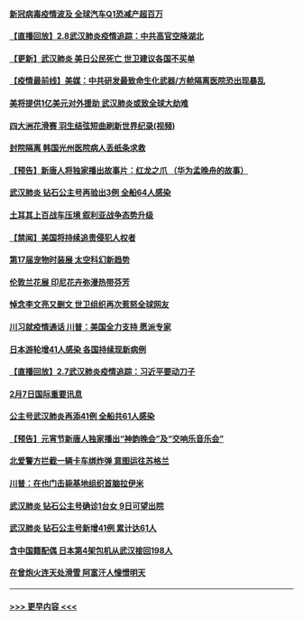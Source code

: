 #### [新冠病毒疫情波及 全球汽车Q1恐减产超百万](../pages/prog202/a102772695.md?t=02090144) 
#### [【直播回放】2.8武汉肺炎疫情追踪：中共高官空降湖北](../pages/prog202/a102772618.md?t=02090144) 
#### [【更新】武汉肺炎 美日公民死亡 世卫建议各国不买单](../pages/prog202/a102770740.md?t=02090144) 
#### [【疫情最前线】美媒：中共研发最致命生化武器/方舱隔离医院恐出现暴乱](../pages/prog202/a102772439.md?t=02090144) 
#### [美将提供1亿美元对外援助 武汉肺炎或致全球大劫难](../pages/prog202/a102772361.md?t=02090144) 
#### [四大洲花滑赛 羽生结弦短曲刷新世界纪录(视频)](../pages/prog202/a102772341.md?t=02090144) 
#### [封院隔离 韩国光州医院病人丢纸条求救](../pages/prog202/a102772282.md?t=02090144) 
#### [【预告】新唐人将独家播出故事片：红龙之爪 （华为孟晚舟的故事）](../pages/prog202/a102767728.md?t=02090144) 
#### [武汉肺炎 钻石公主号再验出3例 全船64人感染](../pages/prog202/a102771726.md?t=02090144) 
#### [土耳其上百战车压境 叙利亚战争态势升级](../pages/prog202/a102772132.md?t=02090144) 
#### [【禁闻】美国将持续追责侵犯人权者](../pages/prog202/a102772042.md?t=02090144) 
#### [第17届宠物时装展 太空科幻新趋势](../pages/prog202/a102772033.md?t=02090144) 
#### [伦敦兰花展 印尼花卉弥漫热带芬芳](../pages/prog202/a102772026.md?t=02090144) 
#### [悼念李文亮又删文 世卫组织再次惹怒全球网友](../pages/prog202/a102771968.md?t=02090144) 
#### [川习就疫情通话 川普：美国全力支持 愿派专家](../pages/prog202/a102771930.md?t=02090144) 
#### [日本游轮增41人感染 各国持续现新病例](../pages/prog202/a102771912.md?t=02090144) 
#### [【直播回放】2.7武汉肺炎疫情追踪：习近平要动刀子](../pages/prog202/a102771649.md?t=02090144) 
#### [2月7日国际重要讯息](../pages/prog202/a102771747.md?t=02090144) 
#### [公主号武汉肺炎再添41例 全船共61人感染](../pages/prog202/a102771703.md?t=02090144) 
#### [【预告】元宵节新唐人独家播出“神韵晚会”及“交响乐音乐会”](../pages/prog202/a102767674.md?t=02090144) 
#### [北爱警方拦截一辆卡车绑炸弹 意图运往苏格兰](../pages/prog202/a102771609.md?t=02090144) 
#### [川普：在也门击毙基地组织首脑拉伊米](../pages/prog202/a102771528.md?t=02090144) 
#### [武汉肺炎 钻石公主号确诊1台女 9日可望出院](../pages/prog202/a102771518.md?t=02090144) 
#### [武汉肺炎 钻石公主号新增41例 累计达61人](../pages/prog202/a102771486.md?t=02090144) 
#### [含中国籍配偶 日本第4架包机从武汉接回198人](../pages/prog202/a102771472.md?t=02090144) 
#### [在曾炮火连天处滑雪 阿富汗人憧憬明天](../pages/prog202/a102771290.md?t=02090144) 

----
#### [ >>> 更早内容 <<< ](../indexes/prog202-earlier.md)
